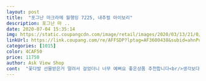```yaml
---
layout: post 
title:  "포그난 마크라메 월행잉 7225, 내추럴 아이보리" 
description: 포그난 마 ..
date: 2020-07-04 15:35:14 
img: https://static.coupangcdn.com/image/retail/images/2020/03/13/21/0/0c9d7b63-f3b4-4bdd-ba9c-561988886ce9.jpg 
linkUrl: https://link.coupang.com/re/AFFSDP?lptag=AF3600438&subid=ahnPublicAsk&pageKey=1404007510&itemId=2438945975&vendorItemId=70376507557&traceid=V0-113-01bf5fb36a448dc6 
categories: [1015] 
color: 4CAF50 
price: 11750 
author: Ask View Shop 
cont:  "꽃다발 선물받은거 말려서 걸었더니 너무 예뻐요 좋은상품 추천합니다<br/>생각보다 작아요 그래도 가격대비 만족하고 가랜드와 꾸미나 이쁘네요<br/>전에 쓰던 마크라메 화분걸이가 물줄때마다 젖고 마르고를 반복하더니 줄이 썩어서 툭 끊어져 버렸어요.<br/> 이번껀 더 두꺼운 실로 만든 마크라메라 저희 중형화분을 잘 버텨줬음 좋겠어요.<br/> 사실 길이는 조금 짧아서 아쉬운데 그래도 화분이 잘 들어가서 다행이에요.<br/> 살짝 베이지빛이 감돌아서 더 고급스럽네요.<br/> 튼튼하게 오래 버텨줬음 좋겠어요.<br/> 참 식물이름은 박쥐란입니다.<br/><br/>" 
---
```

